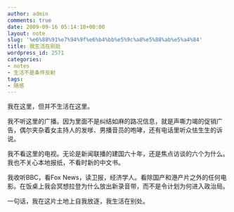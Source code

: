 ```yaml
---
author: admin
comments: true
date: 2009-09-16 05:14:18+00:00
layout: note
slug: '%e6%88%91%e7%94%9f%e6%b4%bb%e5%9c%a8%e5%88%ab%e5%a4%84'
title: 我生活在别处
wordpress_id: 2571
categories:
- notes
- 生活不是条件反射
tags:
- 随感
---
```


我在这里，但并不生活在这里。

我不听这里的广播。因为里面不是纠结如麻的路况信息，就是声嘶力竭的促销广告，偶尔夹杂着女主持人的发嗲、男播音员的咆哮，还有电话里听众怯生生的诉说。

我不看这里的电视。无论是新闻联播的建国六十年，还是焦点访谈的六个为什么。我也不关心本地报纸，不看时新的中文书。

我收听BBC，看Fox News，读卫报，经济学人。看除国产和港产片之外的任何电影。在饭桌上我会冥想拉登为什么放出新录音带，而不是令计划为何进入政治局。

一句话，我在这片土地上自我放逐，我生活在别处。  

